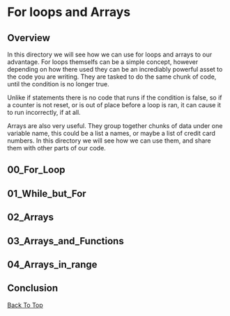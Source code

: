 # For loops and Arrays

## Overview
In this directory we will see how we can use for loops and arrays to our advantage. For loops themselfs can be a simple concept, however depending on how there used they can be an incrediably powerful asset to the code you are writing. They are tasked to do the same chunk of code, until the condition is no longer true.

Unlike if statements there is no code that runs if the condition is false, so if a counter is not reset, or is out of place before a loop is ran, it can cause it to run incorrectly, if at all.

Arrays are also very useful. They group together chunks of data under one variable name, this could be a list a names, or maybe a list of credit card numbers. In this directory we will see how we can use them, and share them with other parts of our code.

## 00_For_Loop

## 01_While_but_For

## 02_Arrays

## 03_Arrays_and_Functions

## 04_Arrays_in_range

## Conclusion

[Back To Top](#for_loops_and_arrays)